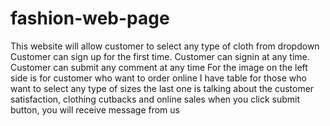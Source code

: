 # fashion-web-page
This website will allow customer to select any type of cloth from dropdown
 Customer can sign up for the first time.
 Customer can signin  at any time.
 Customer can submit any comment at any time
 For the image on the left side is for customer who want to order online 
 I have table for those who want to select any type of sizes 
 the last one is talking about the customer satisfaction, clothing cutbacks and online sales
 when you click submit button,  you will receive message from us